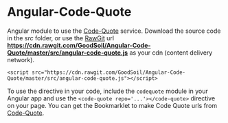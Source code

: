 # Angular-Code-Quote
Angular module to use the [Code-Quote](http://codequote.azurewebsites.net/) service. Download the source code in the _src_ folder, or use the [RawGit](https://rawgit.com) url **https://cdn.rawgit.com/GoodSoil/Angular-Code-Quote/master/src/angular-code-quote.js** as your cdn (content delivery network).

```
<script src="https://cdn.rawgit.com/GoodSoil/Angular-Code-Quote/master/src/angular-code-quote.js"></script>
```

To use the directive in your code, include the `codequote` module in your Angular app and use the `<code-quote repo='...'></code-quote>` directive on your page. You can get the Bookmarklet to make Code Quote urls from [Code-Quote](http://codequote.azurewebsites.net/).
